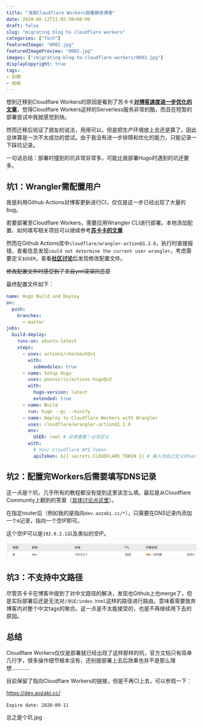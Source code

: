 ```yaml
---
title: "浅尝Cloudflare Workers部署静态博客"
date: 2020-08-12T11:05:50+08:00
draft: false
slug: "migrating blog to cloudflare workers"
categories: ["Tech"]
featuredImage: "0002.jpg"
featuredImagePreview: "0002.jpg"
images: ["/migrating-blog-to-cloudflare-workers/0002.jpg"]
displayCopyright: true
tags:
- 折腾
- 网络
---
```


想到迁移到Cloudflare Workers的原因是看到了苏卡卡[**对博客速度进一步优化的文章**](https://blog.skk.moe/post/deploy-blog-to-cf-workers-site/)，觉得Cloudflare Workers这样的Serverless服务非常的酷，而且在短暂的部署尝试中我就感觉到快。

然而迁移后验证了朋友的说法，用用可以，但是把生产环境放上去还是算了。因此总体算是一次不太成功的尝试。由于我没有进一步排障和优化的能力，只能记录一下踩坑记录。

一句话总结：部署时撞到的坑非常非常多，可能比我部署Hugo时遇到的坑还要多。

## 坑1：Wrangler需配置用户

我是利用Github Actions对博客更新进行CI，仅仅是这一步已经出现了大量的bug。

若要部署至Cloudflare Workers，需要应用Wrangler CLI进行部署。本地添加配置、如何填写相关项目可以继续参考[**苏卡卡的文章**](https://blog.skk.moe/post/deploy-blog-to-cf-workers-site/)

然而在Github Actions库中`cloudflare/wrangler-action@1.2.0`，执行时直接报错，查看信息发现`could not determine the current user wrangler`，考虑需要定义`$USER`，查看[**社区讨论**](https://github.com/cloudflare/wrangler-action/issues/12)后发现修改配置文件。

~~修改配置文件时感受到了来自yml深深的恶意~~

最终配置文件如下：
```yml
name: Hugo Build and Deploy
on:
  push:
    branches:
      - master
jobs:
  build-deploy:
    runs-on: ubuntu-latest
    steps:
      - uses: actions/checkout@v1
        with:
          submodules: true
      - name: Setup Hugo
        uses: peaceiris/actions-hugo@v2
        with:
          hugo-version: latest
          extended: true
      - name: Build
        run: hugo --gc --minify
      - name: Deploy to Cloudflare Workers with Wrangler
        uses: cloudflare/wrangler-action@1.2.0
        env:
          USER: root # 非常重要！必须定义
        with:
          # Your Cloudflare API Token
          apiToken: ${{ secrets.CLOUDFLARE_TOKEN }} # 输入你自己定义的secret名称
```

## 坑2：配置完Workers后需要填写DNS记录

这一点是个坑，几乎所有的教程都没有提到这里该怎么填。最后是从Cloudflare Community上翻到的答案（[具体讨论点这里](https://community.cloudflare.com/t/setup-workers-on-personal-domain/88012/7)）。

在指定router后（例如我的是指向`dev.aozaki.cc/*`），只需要在DNS记录内添加一个`A`记录，指向一个空IP即可。

这个空IP可以是`192.0.2.1`以及类似的空IP。

![0001](0001.jpg "其实就这么简单，但是连官方文档都没写，大部分教程也没写")

## 坑3：不支持中文路径

尽管苏卡卡在博客中提到了对中文路径的解决，发现也Github上也merge了，但是实际部署后还是无法对`/测试/index.html`这样的路径进行路由。意味着需要放弃博客内对整个中文tags的聚合。这一点是不太能接受的，也是不再继续用下去的原因。

## 总结

Cloudflare Workers仅仅是部署就已经出现了这样那样的坑，官方文档只有简单几行字，很多操作细节根本没有，还别提部署上去后效果也并不是那么理想…………

目前保留了指向Cloudflare Workers的链接，但是不再CI上去，可以参观一下：

https://dev.aozaki.cc/

`Expire date: 2020-09-11`

总之是个坑.jpg